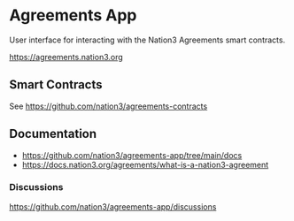 # Agreements App

User interface for interacting with the Nation3 Agreements smart contracts.

https://agreements.nation3.org

## Smart Contracts

See https://github.com/nation3/agreements-contracts

## Documentation

- https://github.com/nation3/agreements-app/tree/main/docs
- https://docs.nation3.org/agreements/what-is-a-nation3-agreement

### Discussions

https://github.com/nation3/agreements-app/discussions
